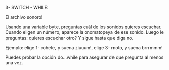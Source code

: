 3- SWITCH  - WHILE:

El archivo sonoro!

Usando una variable byte, preguntas cuál de los sonidos quieres escuchar. Cuando eligen un número, aparece la onomatopeya de ese sonido. Luego le preguntas: quieres escuchar otro? Y sigue hasta que diga no.

Ejemplo: elige 1- cohete, y suena ziuuum!, elige 3- moto, y suena brrrmmm!

Puedes probar la opción do...while para asegurar de que pregunta al menos una vez.